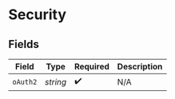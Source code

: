 # Security


## Fields

| Field              | Type               | Required           | Description        |
| ------------------ | ------------------ | ------------------ | ------------------ |
| `oAuth2`           | *string*           | :heavy_check_mark: | N/A                |